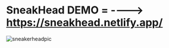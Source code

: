 # SneakHead DEMO = ---->  https://sneakhead.netlify.app/

![sneakerheadpic](https://user-images.githubusercontent.com/100964607/174132642-7cac871d-ee29-4187-833e-d5bd8cb494f9.png)
